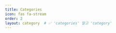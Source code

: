 ```yaml
---
title: Categories
icon: fas fa-stream
order: 2
layout: category  # ✅ 'categories' 말고 'category'
---
```

